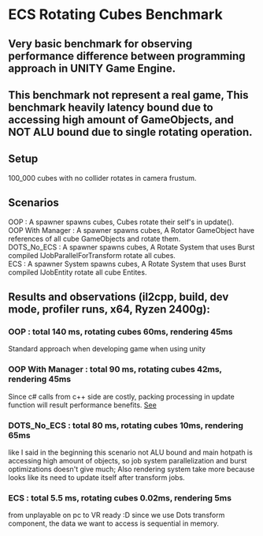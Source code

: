# ECS Rotating Cubes Benchmark

## Very basic benchmark for observing performance difference between programming approach in UNITY Game Engine.

## This benchmark not represent a real game, This benchmark heavily latency bound due to accessing high amount of GameObjects, and NOT ALU bound due to single rotating operation.

## Setup
100_000 cubes with no collider rotates in camera frustum.<br>

## Scenarios <br>
OOP : A spawner spawns cubes, Cubes rotate their self's in update(). <br>
OOP With Manager : A spawner spawns cubes, A Rotator GameObject have references of all cube GameObjects and rotate them. <br>
DOTS_No_ECS : A spawner spawns cubes, A Rotate System that uses Burst compiled IJobParallelForTransform rotate all cubes. <br>
ECS :  A spawner System spawns cubes, A Rotate System that uses Burst compiled IJobEntity rotate all cube Entites. <br>
 
## Results and observations (il2cpp, build, dev mode, profiler runs, x64, Ryzen 2400g): <br>

### OOP : total 140 ms, rotating cubes 60ms, rendering 45ms  <br>
Standard approach when developing game when using unity <br>
### OOP With Manager : total 90 ms, rotating cubes 42ms, rendering 45ms <br>
Since c# calls from c++ side are costly, packing processing in update function will result performance benefits. [See](https://xoofx.com/blog/2018/04/06/porting-unity-to-coreclr/#how-unity-is-currently-running-your.net-code)
### DOTS_No_ECS  : total 80 ms, rotating cubes 10ms, rendering 65ms <br>
like I said in the beginning this scenario not ALU bound and main hotpath is accessing high amount of objects, so job system parallelization and burst optimizations doesn't give much;
Also rendering system take more because looks like its need to update itself after transform jobs.
### ECS : total 5.5 ms, rotating cubes 0.02ms, rendering 5ms <br>
from unplayable on pc to VR ready :D since we use Dots transform component, the data we want to access is sequential in memory.

